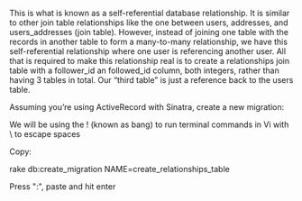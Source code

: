 This is what is known as a self-referential database relationship. It is similar to other join table relationships like the one between users, addresses, and users_addresses (join table). However, instead of joining one table with the records in another table to form a many-to-many relationship, we have this self-referential relationship where one user is referencing another user. All that is required to make this relationship real is to create a relationships join table with a follower_id an followed_id column, both integers, rather than having 3 tables in total. Our “third table” is just a reference back to the users table.

Assuming you’re using ActiveRecord with Sinatra, create a new migration:

We will be using the ! (known as bang) to run terminal commands in Vi with \ to escape spaces 

Copy:

rake db:create_migration NAME=create_relationships_table

Press ":", paste and hit enter
